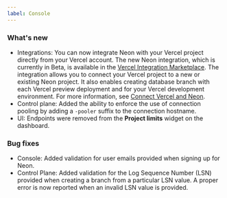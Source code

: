 ```yaml
---
label: Console
---
```


### What's new

- Integrations: You can now integrate Neon with your Vercel project directly from your Vercel account. The new Neon integration, which is currently in Beta, is available in the [Vercel Integration Marketplace](https://vercel.com/integrations). The integration allows you to connect your Vercel project to a new or existing Neon project. It also enables creating database branch with each Vercel preview deployment and for your Vercel development environment. For more information, see [Connect Vercel and Neon](https://neon.tech/docs/guides/vercel).
- Control plane: Added the ability to enforce the use of connection pooling by adding a `-pooler` suffix to the connection hostname.
- UI: Endpoints were removed from the **Project limits** widget on the dashboard.

### Bug fixes

- Console: Added validation for user emails provided when signing up for Neon.
- Control Plane: Added validation for the Log Sequence Number (LSN) provided when creating a branch from a particular LSN value. A proper error is now reported when an invalid LSN value is provided.

